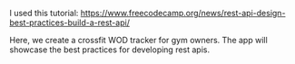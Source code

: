 I used this tutorial: https://www.freecodecamp.org/news/rest-api-design-best-practices-build-a-rest-api/

Here, we create a crossfit WOD tracker for gym owners. 
The app will showcase the best practices for developing rest apis. 
